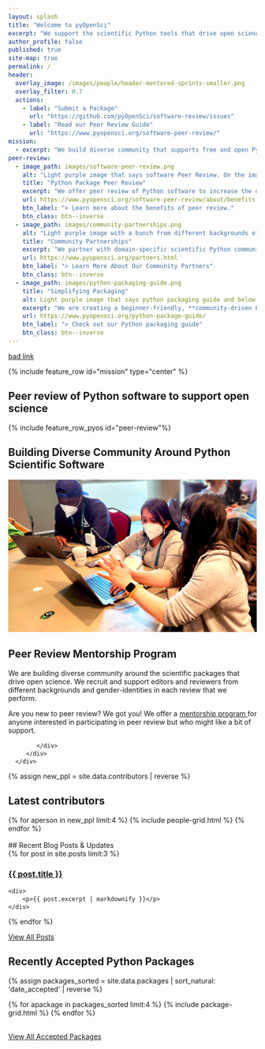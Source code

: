 ```yaml
---
layout: splash
title: "Welcome to pyOpenSci"
excerpt: "We support the scientific Python tools that drive open science through peer review, training and community building."
author_profile: false
published: true
site-map: true
permalink: /
header:
  overlay_image: /images/people/header-mentored-sprints-smaller.png
  overlay_filter: 0.7
  actions:
    - label: "Submit a Package"
      url: "https://github.com/pyOpenSci/software-review/issues"
    - label: "Read our Peer Review Guide"
      url: "https://www.pyopensci.org/software-peer-review/"
mission:
  - excerpt: "We build diverse community that supports free and open Python tools for processing scientific data. We also build technical skills needed to contribute to open source and that support open science. Join our global community."
peer-review:
  - image_path: images/software-peer-review.png
    alt: "Light purple image that says software Peer Review. On the image is a woman at a laptop with a pyOpenSci logo on it and a cup of coffee next to her. There is a very light flower in the bottom right hand corner. "
    title: "Python Package Peer Review"
    excerpt: "We offer peer review of Python software to increase the quality, usability and long term maintenance of the open source tools that drive open science. [JOSS accepts our review as theirs](https://www.pyopensci.org/software-peer-review/partners/joss.html) so you can get the benefits of pyOpenSci and JOSS through one review."
    url: https://www.pyopensci.org/software-peer-review/about/benefits.html
    btn_label: "> Learn more about the benefits of peer review."
    btn_class: btn--inverse
  - image_path: images/community-partnerships.png
    alt: "Light purple image with a bunch from different backgrounds of stick figure people in a slightly darker color. The text on the image at the top says Community Partnerships"
    title: "Community Partnerships"
    excerpt: "We partner with domain-specific scientific Python communities such as [Pangeo](https://www.pyopensci.org/software-peer-review/partners/pangeo.html) who want to review affiliated packages. Through this collaboration, we develop community-specific standards that are used in our reviews to evaluate whether a package meets affiliation requirements. This removes the need for communities to develop their own peer review process."
    url: https://www.pyopensci.org/partners.html
    btn_label: "> Learn More About Our Community Partners"
    btn_class: btn--inverse
  - image_path: images/python-packaging-guide.png
    title: "Simplifying Packaging"
    alt: Light purple image that says python packaging guide and below it says simplifying python packaging. The background is a grey laptop with a hand looking down at the laptop the above.
    excerpt: "We are creating a beginner-friendly, **community-driven Python packaging guide**. Our guide is reviewed by members of the Python Packaging Authority, maintainers of core packaging tools and members of the scientific Python community. It recommends best practices for you to follow when creating a Python package."
    url: https://www.pyopensci.org/python-package-guide/
    btn_label: "> Check out our Python packaging guide"
    btn_class: btn--inverse
---
```


[bad link](https://www.pyopensci.org/verybadlink.html)

{% include feature_row id="mission" type="center" %}

## Peer review of Python software to support open science

{% include feature_row_pyos id="peer-review"%}

## Building Diverse Community Around Python Scientific Software

<div class="feature__wrapper" markdown="1">
   <div class="feature__item--left">
      <div class="archive__item">
         <div class="archive__item-teaser">
            <img src="/images/people/pyopensci-sprint-pycon-2023.png" alt="Image showing 3 people working at 2 computers during a spring at pyCon USA 2023.">
         </div>
         <div class="archive__item-body">
            <h2 class="archive__item-title">Peer Review Mentorship Program</h2>
            <div class="archive__item-excerpt">
               <p>We are building diverse community around the scientific packages that drive open science. We recruit and support editors and reviewers from different backgrounds and gender-identities in each review that we perform.
            </p>
              Are you new to peer review? We got you!
              We offer a <a href="https://www.pyopensci.org/software-peer-review/how-to/reviewer-guide.html#a-guide-for-new-reviewers">mentorship program </a> for anyone interested in participating in peer review but who might like a bit of support.

            </div>
         </div>
      </div>

   </div>
</div>

{% assign new_ppl = site.data.contributors | reverse %}

## Latest contributors

<div class="entries-grid">
{% for aperson in new_ppl limit:4 %}
    {% include people-grid.html  %}
{% endfor %}
</div>

<br clear="both">

<div class="notice-highlight" markdown="1">
## Recent Blog Posts & Updates

<div class="grid col-3">
  {% for post in site.posts limit:3 %}

  <div class="cards">
  <h3 ><a href="{{ site.baseurl }}{{ post.url}}" rel="permalink">{{ post.title }}</a></h3>

    <div>
        <p>{{ post.excerpt | markdownify }}</p>
    </div>

</div>
{% endfor %}

</div>
<p><a href="/blog/" class="btn btn--info btn--large">View All Posts <i class="fa fa-4 fa-arrow-circle-right" aria-hidden="true"></i></a></p>
</div>


## Recently Accepted Python Packages

{% assign packages_sorted = site.data.packages | sort_natural: 'date_accepted' | reverse %}

<div class="grid">
  {% for apackage in packages_sorted limit:4 %}
    {% include package-grid.html %}
  {% endfor %}
</div>

<br clear="both">

<a href="/python-packages/" class="btn btn--info">View All Accepted Packages <i class="fa fa-4 fa-arrow-circle-right" aria-hidden="true"></i></a>
